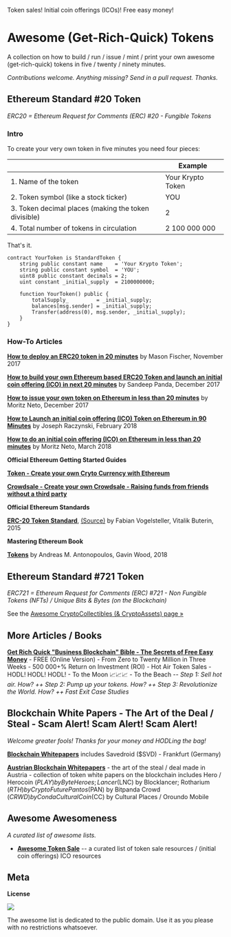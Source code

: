 Token sales! Initial coin offerings (ICOs)! Free easy money!

# Awesome (Get-Rich-Quick) Tokens

A collection on how to build / run / issue / mint / print your own awesome (get-rich-quick) tokens in five / twenty / ninety minutes.


_Contributions welcome. Anything missing? Send in a pull request. Thanks._



## Ethereum Standard #20 Token

_ERC20 = Ethereum Request for Comments (ERC) #20 - Fungible Tokens_


### Intro

To create your very own token in five minutes you need four pieces:

|                                       | Example        |
|---------------------------------------|----------------|
| 1. Name of the token                  | Your Krypto Token |
| 2. Token symbol (like a stock ticker) | YOU                 |
| 3. Token decimal places (making the token divisible) | 2   |
| 4. Total number of tokens in circulation | 2 100 000 000   |


That's it. 

``` Solidity
contract YourToken is StandardToken {
    string public constant name    = 'Your Krypto Token';
    string public constant symbol  = 'YOU';
    uint8 public constant decimals = 2;
    uint constant _initial_supply  = 2100000000;

    function YourToken() public {
        totalSupply_         = _initial_supply;
        balances[msg.sender] = _initial_supply;
        Transfer(address(0), msg.sender, _initial_supply);
    }
}
```


### How-To Articles


[**How to deploy an ERC20 token in 20 minutes**](http://www.masonforest.com/blockchain/ethereum/2017/11/13/how-to-deploy-an-erc20-token-in-20-minutes.html) 
by Mason Fischer, November 2017

[**How to build your own Ethereum based ERC20 Token and launch an initial coin offering (ICO) in next 20 minutes**](https://hashnode.com/post/how-to-build-your-own-ethereum-based-erc20-token-and-launch-an-ico-in-next-20-minutes-cjbcpwzec01c93awtbij90uzn)
by Sandeep Panda, December 2017

[**How to issue your own token on Ethereum in less than 20 minutes**](https://medium.com/bitfwd/how-to-issue-your-own-token-on-ethereum-in-less-than-20-minutes-ac1f8f022793) 
by Moritz Neto, December 2017

[**How to Launch an initial coin offering (ICO) Token on Ethereum in 90 Minutes**](https://joetechnologist.com/2018/02/14/how-to-launch-an-ico-token-on-ethereum-in-90-minutes/)
by Joseph Raczynski, February 2018

[**How to do an initial coin offering (ICO) on Ethereum in less than 20 minutes**](https://medium.com/bitfwd/how-to-do-an-ico-on-ethereum-in-less-than-20-minutes-a0062219374) 
by Moritz Neto, March 2018 


**Official Ethereum Getting Started Guides**

[**Token - Create your own Cryto Currency with Ethereum**](https://www.ethereum.org/token)

[**Crowdsale - Create your own Crowdsale - Raising funds from friends without a third party**](https://www.ethereum.org/crowdsale)


**Official Ethereum Standards**

[**ERC-20 Token Standard**](http://eips.ethereum.org/EIPS/eip-20), [(Source)](https://github.com/ethereum/EIPs/blob/master/EIPS/eip-20.md)
by Fabian Vogelsteller, Vitalik Buterin, 2015



**Mastering Ethereum Book**

[**Tokens**](https://github.com/ethereumbook/ethereumbook/blob/develop/tokens.asciidoc) 
by Andreas M. Antonopoulos, Gavin Wood, 2018





## Ethereum Standard #721 Token

_ERC721 = Ethereum Request for Comments (ERC) #721 - Non Fungible Tokens (NFTs) / Unique Bits & Bytes (on the Blockchain)_

See the [Awesome CryptoCollectibles (& CryptoAssets) page »](https://github.com/cryptocopycats/awesome-cryptocollectibles)




## More Articles / Books

[**Get Rich Quick "Business Blockchain" Bible - The Secrets of Free Easy Money**](https://github.com/openblockchains/get-rich-quick-bible) - 
FREE (Online Version) - From Zero to Twenty Million in Three Weeks -
500 000+% Return on Investment (ROI) -
Hot Air Token Sales - HODL! HODL! HODL! - 
To the Moon :chart_with_upwards_trend::chart_with_upwards_trend::chart_with_upwards_trend: -
To the Beach --
_Step 1: Sell hot air. How? ++
Step 2: Pump up your tokens. How? ++
Step 3: Revolutionize the World.  How? ++
Fast Exit Case Studies_




## Blockchain White Papers - The Art of the Deal / Steal - Scam Alert! Scam Alert! Scam Alert!

_Welcome greater fools! Thanks for your money and HODLing the bag!_

[**Blockchain Whitepapers**](https://github.com/openblockchains/blockchain-whitepapers)
includes Savedroid ($SVD) - Frankfurt (Germany)

[**Austrian Blockchain Whitepapers**](https://github.com/austriacodes/blockchain-whitepapers) - the art of the steal / deal made in Austria - collection of token white papers on the blockchain
includes Hero / Herocoin ($PLAY) by Byte Heroes;
Lancer ($LNC) by Blocklancer;
Rotharium ($RTH) by Crypto Future
Pantos ($PAN) by Bitpanda
Crowd ($CRWD) by Conda
Cultural Coin ($CC) by Cultural Places / Oroundo Mobile




## Awesome Awesomeness

_A curated list of awesome lists._

- [**Awesome Token Sale**](https://github.com/holographicio/awesome-token-sale) -- a curated list of token sale resources / (initial coin offerings) ICO resources 


<!-- add awesome solidity  (ethereum contract scripts / services) --->



## Meta

**License**

![](https://publicdomainworks.github.io/buttons/zero88x31.png)

The awesome list is dedicated to the public domain. Use it as you please with no restrictions whatsoever.
